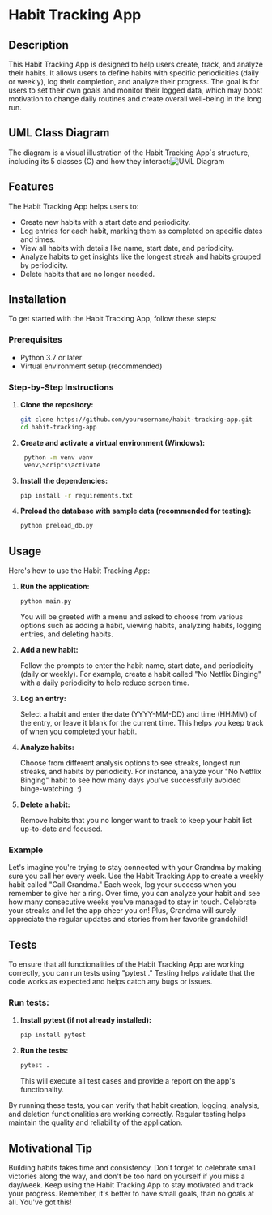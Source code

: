 # Habit Tracking App

## Description
This Habit Tracking App is designed to help users create, track, and analyze their habits. 
It allows users to define habits with specific periodicities (daily or weekly), log their completion, and analyze their progress. 
The goal is for users to set their own goals and monitor their logged data, which may boost motivation to change daily routines and create overall well-being in the long run.

## UML Class Diagram
The diagram is a visual illustration of the Habit Tracking App´s structure, including its 5 classes (C) and how they interact:![UML Diagram](https://www.plantuml.org/plantuml/png/bPPDRvmm48Rl_0gBqswq6xMdIXoYHAggtf93Rr5a6JoxSTTy27iJqIh_FJQm1iCODZvmC8_VyRmpWuZkbMQrFkSogbXsOaSWyG_w-FZhwIac_oDYbjj_PQdGbrsxCicK8h_jzcZNhZqfM0u9KRgUxBVXA6VQlBLFBNAO8B8y9aGAfPylmCk4gA0M9HUPqCqy1gMY49hIZRl23eswmmBjPjfRJpnZCZjBGrFp2jXfiqs8ABJ765aAXQwRZH_Ge6-bu8xzYBgdxp9FvnR_P9gbJC7CPPxIWv2eqMsrL9zVMwCNtAQnndQI2EEKfpR7a8fYRz0ZNcvs7K5J9YNjRhAaOicM6cfcw1RqECPvpxNF7i5YSv1WYZGNHM_PtP2c3HrLVpFhXEK4P5aSGUc-CIQPwtCbuTbqYkt5UlNmeQoHkuyR3MyURJJcxVF7x69JQcawxMWp9K8sQ45n_XtWj7J0ZSEQyW069Fji_SG2iz4g3lqI3EerIf0ADydYaSMMkFhOq0mBrhb9nO7GdAAMFXHCDlzmHxjNgsbSE5L19WuYMqt03DPN7RxQ9dnM-YkEnwLC_qAcYP_an8Oh70WapzF4VScnOmiUh1uDMR5q4BSbPw90FB7RL6MrgCPV4KzYZEnv-Lxix_gVWuIS5QWWv4PuXPlKfQTRVFZ4JIFRLb6ESQ6Gs2iaBdYPbU0TExpbdMJyFIOttGaIVxkzlOcTUcu4J2cZZ-WU2cx_opu1)

## Features
The Habit Tracking App helps users to:
- Create new habits with a start date and periodicity.
- Log entries for each habit, marking them as completed on specific dates and times.
- View all habits with details like name, start date, and periodicity.
- Analyze habits to get insights like the longest streak and habits grouped by periodicity.
- Delete habits that are no longer needed.

## Installation
To get started with the Habit Tracking App, follow these steps:

### Prerequisites
- Python 3.7 or later
- Virtual environment setup (recommended)

### Step-by-Step Instructions

1. **Clone the repository:**
    ```sh
    git clone https://github.com/yourusername/habit-tracking-app.git
    cd habit-tracking-app
    ```

2. **Create and activate a virtual environment (Windows):**
   ```sh
    python -m venv venv
    venv\Scripts\activate
   ```

3. **Install the dependencies:**
    ```sh
    pip install -r requirements.txt
    ```

4. **Preload the database with sample data (recommended for testing):**
    ```sh
    python preload_db.py
    ```

## Usage
Here's how to use the Habit Tracking App:

1. **Run the application:**
    ```sh
    python main.py
    ```
    You will be greeted with a menu and asked to choose from various options such as adding a habit, viewing habits, analyzing habits, logging entries, and deleting habits.
    
      

2. **Add a new habit:**

    Follow the prompts to enter the habit name, start date, and periodicity (daily or weekly). For example, create a habit called "No Netflix Binging" with a daily periodicity to help reduce screen time.


3. **Log an entry:**

    Select a habit and enter the date  (YYYY-MM-DD) and time (HH:MM) of the entry, or leave it blank for the current time. This helps you keep track of when you completed your habit.


4. **Analyze habits:**

    Choose from different analysis options to see streaks, longest run streaks, and habits by periodicity. For instance, analyze your "No Netflix Binging" habit to see how many days you've successfully avoided binge-watching. :)


5. **Delete a habit:**

    Remove habits that you no longer want to track to keep your habit list up-to-date and focused.

### Example
Let's imagine you're trying to stay connected with your Grandma by making sure you call her every week. Use the Habit Tracking App to create a weekly habit called "Call Grandma." Each week, log your success when you remember to give her a ring. Over time, you can analyze your habit and see how many consecutive weeks you've managed to stay in touch. Celebrate your streaks and let the app cheer you on! Plus, Grandma will surely appreciate the regular updates and stories from her favorite grandchild!
## Tests
To ensure that all functionalities of the Habit Tracking App are working correctly, you can run tests using "pytest ." Testing helps validate that the code works as expected and helps catch any bugs or issues.

### Run tests:
1. **Install pytest (if not already installed):**
    ```sh
    pip install pytest
    ```

2. **Run the tests:**
    ```sh
    pytest .
    ```
    This will execute all test cases and provide a report on the app's functionality.

By running these tests, you can verify that habit creation, logging, analysis, and deletion functionalities are working correctly. Regular testing helps maintain the quality and reliability of the application.

## Motivational Tip

Building habits takes time and consistency. Don´t forget to celebrate small victories along the way, and don't be too hard on yourself if you miss a day/week. Keep using the Habit Tracking App to stay motivated and track your progress. Remember, it's better to have small goals, than no goals at all. You've got this!

